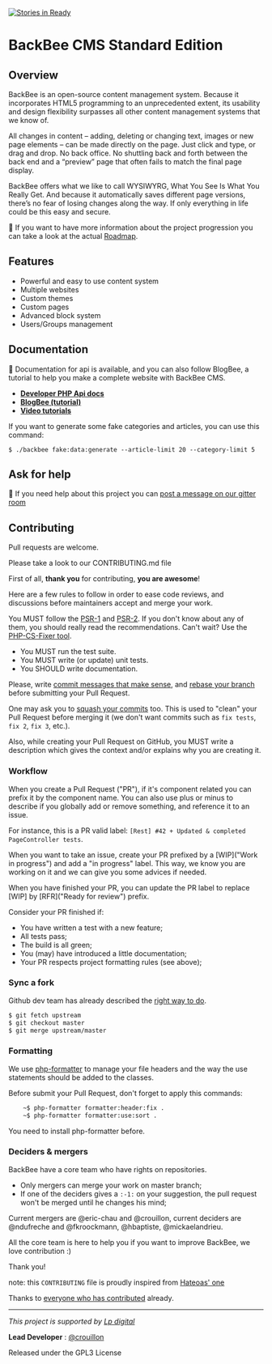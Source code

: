 [![Stories in Ready](https://badge.waffle.io/backbee/backbee-standard.png?label=ready&title=Ready)](https://waffle.io/backbee/backbee-standard)
# BackBee CMS Standard Edition

## Overview ##

BackBee is an open-source content management system. Because it incorporates HTML5 programming to an unprecedented extent, its usability and design flexibility surpasses all other content management systems that we know of.

All changes in content – adding, deleting or changing text, images or new page elements – can be made directly on the page. Just click and type, or drag and drop. No back office. No shuttling back and forth between the back end and a “preview” page that often fails to match the final page display.

BackBee offers what we like to call WYSIWYRG, What You See Is What You Really Get. And because it automatically saves different page versions, there’s no fear of losing changes along the way. If only everything in life could be this easy and secure.


:speech_balloon: If you want to have more information about the project progression you can take a look at the actual [Roadmap](https://waffle.io/backbee/backbee-standard).

## Features ##

* Powerful and easy to use content system
* Multiple websites
* Custom themes
* Custom pages
* Advanced block system
* Users/Groups management

## Documentation ##

:book: Documentation for api is available, and you can also follow BlogBee, a tutorial to help you make a complete website with BackBee CMS.

 - **[Developer PHP Api docs](http://api.backbee.com)**
 - **[BlogBee (tutorial)](http://blogbee.backbee.com)**
 - **[Video tutorials](http://www.backbee.com/get-started/video-tutorials)**

If you want to generate some fake categories and articles, you can use this command:

    $ ./backbee fake:data:generate --article-limit 20 --category-limit 5

## Ask for help ##

:speech_balloon: If you need help about this project you can [post a message on our gitter room](https://gitter.im/backbee/BackBee)

## Contributing

Pull requests are welcome.

Please take a look to our CONTRIBUTING.md file

First of all, **thank you** for contributing, **you are awesome**!

Here are a few rules to follow in order to ease code reviews, and discussions before
maintainers accept and merge your work.

You MUST follow the [PSR-1](http://www.php-fig.org/psr/1/) and [PSR-2](http://www.php-fig.org/psr/2/). If you don't know about any of them, you should really read the recommendations. Can't wait? Use the [PHP-CS-Fixer tool](http://cs.sensiolabs.org/).

* You MUST run the test suite.
* You MUST write (or update) unit tests.
* You SHOULD write documentation.

Please, write [commit messages that make sense](http://tbaggery.com/2008/04/19/a-note-about-git-commit-messages.html), and [rebase your branch](http://git-scm.com/book/en/Git-Branching-Rebasing) before submitting your Pull Request.

One may ask you to [squash your commits](http://gitready.com/advanced/2009/02/10/squashing-commits-with-rebase.html) too. This is used to "clean" your Pull Request before merging it (we don't want commits such as `fix tests`, `fix 2`, `fix 3`, etc.).

Also, while creating your Pull Request on GitHub, you MUST write a description which gives the context and/or explains why you are creating it.

### Workflow

When you create a Pull Request ("PR"), if it's component related you can prefix it by the component name.
You can also use plus or minus to describe if you globally add or remove something, and reference it to an issue.

For instance, this is a PR valid label: ``[Rest] #42 + Updated & completed PageController tests``.

When you want to take an issue, create your PR prefixed by a [WIP]("Work in progress") and add a "in progress" label.
This way, we know you are working on it and we can give you some advices if needed.

When you have finished your PR, you can update the PR label to replace [WIP] by [RFR]("Ready for review") prefix.

Consider your PR finished if:

* You have written a test with a new feature;
* All tests pass;
* The build is all green;
* You (may) have introduced a little documentation;
* Your PR respects project formatting rules (see above);

### Sync a fork

Github dev team has already described the [right way to do](https://help.github.com/articles/syncing-a-fork/).

```bash
$ git fetch upstream
$ git checkout master
$ git merge upstream/master
```

### Formatting

We use [php-formatter](https://github.com/mmoreram/php-formatter) to manage your file headers and the way the use statements should be added to the classes.

Before submit your Pull Request, don't forget to apply this commands:

```sh
    ~$ php-formatter formatter:header:fix .
    ~$ php-formatter formatter:use:sort .
```
You need to install php-formatter before.

### Deciders & mergers

BackBee have a core team who have rights on repositories.
* Only mergers can merge your work on master branch;
* If one of the deciders gives a ``:-1:`` on your suggestion, the pull request won't be merged until he changes his mind;

Current mergers are @eric-chau and @crouillon, current deciders are @ndufreche and @fkroockmann, @hbaptiste, @mickaelandrieu.

All the core team is here to help you if you want to improve BackBee, we love contribution :)


Thank you!

note: this ``CONTRIBUTING`` file is proudly inspired from [Hateoas' one](https://github.com/willdurand/Hateoas/blob/master/CONTRIBUTING.md)


Thanks to [everyone who has contributed](https://github.com/backbee/backbee-standard/graphs/contributors) already.

---

*This project is supported by [Lp digital](http://www.lp-digital.fr/en/)*

**Lead Developer** : [@crouillon](https://github.com/crouillon)

Released under the GPL3 License

